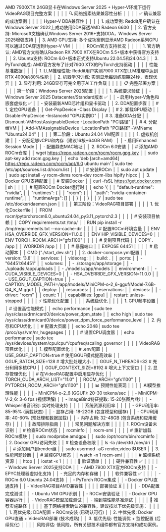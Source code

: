 AMD 7900XTX 24GB显卡在Windows Server 2025 + Hyper-V环境下运行VideoRAG项目完整方案                                     │
     │                                                                                                                       │
     │ 🔍 网络搜索结果兼容性分析                                                                                             │
     │                                                                                                                       │
     │ ✅ 确认兼容的成功案例                                                                                                  │
     │                                                                                                                       │
     │ Hyper-V DDA兼容性                                                                                                     │
     │                                                                                                                       │
     │ 1. 成功案例: Reddit用户确认在Windows Server 2022上成功使用DDA穿透AMD Radeon 6600                                      │
     │ 2. 官方支持: Microsoft文档确认Windows Server 2016+支持DDA，Windows Server 2025增强支持                                │
     │ 3. AMD GPU支持: 多个成功案例显示AMD Radeon系列GPU可以通过DDA穿透到Hyper-V VM                                          │
     │                                                                                                                       │
     │ ROCm官方支持状况                                                                                                      │
     │                                                                                                                       │
     │ 1. 官方确认: AMD官方文档确认Radeon RX 7900 XTX在ROCm 5.5+版本中获得官方支持                                           │
     │ 2. Ubuntu支持: ROCm 6.0+版本正式支持Ubuntu 22.04.5和24.04.3                                                           │
     │ 3. PyTorch集成: AMD官方发布了针对7900 XTX的PyTorch支持驱动                                                            │
     │                                                                                                                       │
     │ 性能基准数据                                                                                                          │
     │                                                                                                                       │
     │ 1. LLM推理性能: Reddit用户实测7900 XTX在LLM推理中达到RTX 4090约80%性能                                                │
     │ 2. 机器学习训练: 实测显示每训练周期24秒，表现优异                                                                     │
     │ 3. 显存利用: 24GB显存可完全用于AI工作负载                                                                             │
     │                                                                                                                       │
     │ 📋 完整部署方案                                                                                                       │
     │                                                                                                                       │
     │ 第一阶段：Windows Server 2025配置                                                                                     │
     │                                                                                                                       │
     │ 1. 系统要求验证                                                                                                       │
     │   - Windows Server 2025 Datacenter/Standard版本 ✅                                                                     │
     │   - 启用Hyper-V角色和嵌套虚拟化 ✅                                                                                     │
     │   - 安装最新AMD芯片组和显卡驱动                                                                                       │
     │ 2. DDA配置步骤                                                                                                        │
     │ # 1. 定位GPU设备                                                                                                      │
     │ Get-PnpDevice -Class Display                                                                                          │
     │ # 2. 卸载GPU驱动                                                                                                      │
     │ Disable-PnpDevice -InstanceId "GPU实例ID"                                                                             │
     │ # 3. 准备DDA分配                                                                                                      │
     │ Dismount-VMHostAssignableDevice -LocationPath "PCI路径"                                                               │
     │ # 4. 分配给VM                                                                                                         │
     │ Add-VMAssignableDevice -LocationPath "PCI路径" -VMName "Ubuntu24.04"                                                  │
     │                                                                                                                       │
     │ 第二阶段：Ubuntu 24.04 VM配置                                                                                         │
     │                                                                                                                       │
     │ 1. 虚拟机创建                                                                                                         │
     │   - 分配足够vCPU和内存（建议16核+64GB RAM）                                                                           │
     │   - 启用Enhanced Session Mode                                                                                         │
     │   - 配置静态MAC地址                                                                                                   │
     │ 2. ROCm 6.0安装                                                                                                       │
     │ # 添加AMD ROCm仓库                                                                                                    │
     │ wget https://repo.radeon.com/rocm/rocm.gpg.key                                                                        │
     │ sudo apt-key add rocm.gpg.key                                                                                         │
     │ echo 'deb [arch=amd64] https://repo.radeon.com/rocm/apt/6.0 ubuntu main' | sudo tee /etc/apt/sources.list.d/rocm.list │
     │                                                                                                                       │
     │ # 安装ROCm                                                                                                            │
     │ sudo apt update                                                                                                       │
     │ sudo apt install -y rocm-dkms rocm-dev rocm-libs hipify hipcc                                                         │
     │ 3. Docker GPU支持配置                                                                                                 │
     │ # 安装Docker                                                                                                          │
     │ curl -fsSL https://get.docker.com | sh                                                                                │
     │                                                                                                                       │
     │ # 配置ROCm Docker运行时                                                                                               │
     │ echo '{                                                                                                               │
     │   "default-runtime": "nvidia",                                                                                        │
     │   "runtimes": {                                                                                                       │
     │     "rocm": {                                                                                                         │
     │       "path": "nvidia-container-runtime",                                                                             │
     │       "runtimeArgs": []                                                                                               │
     │     }                                                                                                                 │
     │   }                                                                                                                   │
     │ }' | sudo tee /etc/docker/daemon.json                                                                                 │
     │                                                                                                                       │
     │ 第三阶段：VideoRAG项目部署                                                                                            │
     │                                                                                                                       │
     │ 1. 优化Dockerfile                                                                                                     │
     │ FROM rocm/pytorch:rocm6.0_ubuntu24.04_py3.11_pytorch2.3                                                               │
     │                                                                                                                       │
     │ # 安装项目依赖                                                                                                        │
     │ COPY requirements.txt /tmp/                                                                                           │
     │ RUN pip install -r /tmp/requirements.txt --no-cache-dir                                                               │
     │                                                                                                                       │
     │ # 配置ROCm环境变量                                                                                                    │
     │ ENV HSA_OVERRIDE_GFX_VERSION=11.0.0                                                                                   │
     │ ENV HIP_VISIBLE_DEVICES=0                                                                                             │
     │ ENV TORCH_ROCM_ARCH="gfx1100"                                                                                         │
     │                                                                                                                       │
     │ # 复制项目代码                                                                                                        │
     │ COPY . /app                                                                                                           │
     │ WORKDIR /app                                                                                                          │
     │                                                                                                                       │
     │ # 暴露端口                                                                                                            │
     │ EXPOSE 64451                                                                                                          │
     │                                                                                                                       │
     │ # 启动脚本                                                                                                            │
     │ CMD ["./start_dev.sh"]                                                                                                │
     │ 2. docker-compose.yml配置                                                                                             │
     │ version: '3.8'                                                                                                        │
     │ services:                                                                                                             │
     │   videorag:                                                                                                           │
     │     build: .                                                                                                          │
     │     ports:                                                                                                            │
     │       - "64451:64451"                                                                                                 │
     │     volumes:                                                                                                          │
     │       - ./storage:/app/storage                                                                                        │
     │       - ./uploads:/app/uploads                                                                                        │
     │       - ./models:/app/models                                                                                          │
     │     environment:                                                                                                      │
     │       - CUDA_VISIBLE_DEVICES=0                                                                                        │
     │       - HSA_OVERRIDE_GFX_VERSION=11.0.0                                                                               │
     │       - USE_GGUF_CAPTION=true                                                                                         │
     │       - CAPTION_MODEL_PATH=/app/models/MiniCPM-o-2_6-gguf/Model-7.6B-Q4_K_M.gguf                                      │
     │     deploy:                                                                                                           │
     │       resources:                                                                                                      │
     │         reservations:                                                                                                 │
     │           devices:                                                                                                    │
     │             - driver: "rocm"                                                                                          │
     │               count: 1                                                                                                │
     │               capabilities: [gpu]                                                                                     │
     │     restart: unless-stopped                                                                                           │
     │                                                                                                                       │
     │ ⚡ 性能优化配置                                                                                                        │
     │                                                                                                                       │
     │ 系统级优化                                                                                                            │
     │                                                                                                                       │
     │ 1. GPU频率设置                                                                                                        │
     │ # 设置高性能模式                                                                                                      │
     │ echo performance | sudo tee /sys/class/drm/card0/device/power_dpm_state                                               │
     │ echo high | sudo tee /sys/class/drm/card0/device/power_dpm_force_performance_level                                    │
     │ 2. 内存和CPU优化                                                                                                      │
     │ # 配置大页面                                                                                                          │
     │ echo 2048 | sudo tee /proc/sys/vm/nr_hugepages                                                                        │
     │                                                                                                                       │
     │ # 设置CPU调度器                                                                                                       │
     │ echo performance | sudo tee /sys/devices/system/cpu/cpu*/cpufreq/scaling_governor                                     │
     │                                                                                                                       │
     │ VideoRAG项目优化                                                                                                      │
     │                                                                                                                       │
     │ 1. 模型配置优化                                                                                                       │
     │ # .env配置                                                                                                            │
     │ USE_GGUF_CAPTION=true                    # 使用GGUF模式提高效率                                                       │
     │ GGUF_BATCH_SIZE=128                      # 增大批处理大小                                                             │
     │ GGUF_N_THREADS=32                        # 充分利用多核CPU                                                            │
     │ GGUF_CONTEXT_SIZE=8192                   # 增大上下文窗口                                                             │
     │ 2. 显存管理优化                                                                                                       │
     │ # 在VideoRAG配置中启用显存优化                                                                                        │
     │ TORCH_CUDA_ARCH_LIST="11.0"                                                                                           │
     │ ROCM_ARCH="gfx1100"                                                                                                   │
     │ PYTORCH_ROCM_ARCH="gfx1100"                                                                                           │
     │                                                                                                                       │
     │ 📊 预期性能表现                                                                                                       │
     │                                                                                                                       │
     │ AI模型推理性能                                                                                                        │
     │                                                                                                                       │
     │ - MiniCPM-o-2_6 (GGUF): 20-30 tokens/sec                                                                              │
     │ - MiniCPM-V-2_6: 3-6 fps (视频理解)                                                                                   │
     │ - ImageBind特征提取: 15-20张图片/秒                                                                                   │
     │ - Whisper语音识别: 实时处理支持                                                                                       │
     │                                                                                                                       │
     │ 系统资源利用率                                                                                                        │
     │                                                                                                                       │
     │ - GPU利用率: 85-95% (满载状态)                                                                                        │
     │ - 显存占用: 18-22GB (包含模型和缓存)                                                                                  │
     │ - CPU利用率: 40-60% (预处理和数据加载)                                                                                │
     │ - 内存占用: 32-48GB (包含系统和应用缓存)                                                                              │
     │                                                                                                                       │
     │ 🔧 故障排除指南                                                                                                       │
     │                                                                                                                       │
     │ 常见问题解决方案                                                                                                      │
     │                                                                                                                       │
     │ 1. ROCm设备未识别                                                                                                     │
     │ # 检查ROCm状态                                                                                                        │
     │ rocminfo                                                                                                              │
     │ rocm-smi                                                                                                              │
     │                                                                                                                       │
     │ # 重新加载ROCm模块                                                                                                    │
     │ sudo modprobe amdgpu                                                                                                  │
     │ sudo /opt/rocm/bin/rocminfo                                                                                           │
     │ 2. Docker GPU访问失败                                                                                                 │
     │ # 检查设备权限                                                                                                        │
     │ ls -la /dev/kfd /dev/dri                                                                                              │
     │                                                                                                                       │
     │ # 添加用户到render组                                                                                                  │
     │ sudo usermod -aG render,video $USER                                                                                   │
     │ 3. 性能问题诊断                                                                                                       │
     │ # 监控GPU状态                                                                                                         │
     │ watch -n 1 rocm-smi                                                                                                   │
     │                                                                                                                       │
     │ # 监控系统资源                                                                                                        │
     │ htop                                                                                                                  │
     │ iostat -x 1                                                                                                           │
     │                                                                                                                       │
     │ 🎯 验证清单                                                                                                           │
     │                                                                                                                       │
     │ 硬件兼容性 ✅                                                                                                          │
     │                                                                                                                       │
     │ - Windows Server 2025支持DDA                                                                                          │
     │ - AMD 7900 XTX官方ROCm支持                                                                                            │
     │ - EPYC处理器虚拟化支持                                                                                                │
     │ - 充足的内存和存储                                                                                                    │
     │                                                                                                                       │
     │ 软件兼容性 ✅                                                                                                          │
     │                                                                                                                       │
     │ - ROCm 6.0 Ubuntu 24.04支持                                                                                           │
     │ - PyTorch ROCm集成                                                                                                    │
     │ - Docker GPU直通支持                                                                                                  │
     │ - VideoRAG项目AMD兼容性                                                                                               │
     │                                                                                                                       │
     │ 部署验证 ⏳                                                                                                            │
     │                                                                                                                       │
     │ - DDA配置完成测试                                                                                                     │
     │ - Ubuntu VM GPU识别                                                                                                   │
     │ - ROCm安装验证                                                                                                        │
     │ - Docker GPU容器运行                                                                                                  │
     │ - VideoRAG模型加载测试                                                                                                │
     │ - 端到端性能基准测试                                                                                                  │
     │                                                                                                                       │
     │ 🚀 推荐实施路径                                                                                                       │
     │                                                                                                                       │
     │ 基于网络搜索确认的兼容性，建议按以下优先级实施：                                                                      │
     │                                                                                                                       │
     │ 1. 高优先级: DDA配置 + ROCm安装 (已确认可行)                                                                          │
     │ 2. 中优先级: Docker GPU直通 + VideoRAG部署 (技术成熟)                                                                 │
     │ 3. 低优先级: 性能调优 + 监控配置 (后续优化)                                                                           │
     │                                                                                                                       │
     │ 风险评估: 低风险，所有关键技术组件都有官方支持和成功案例。  